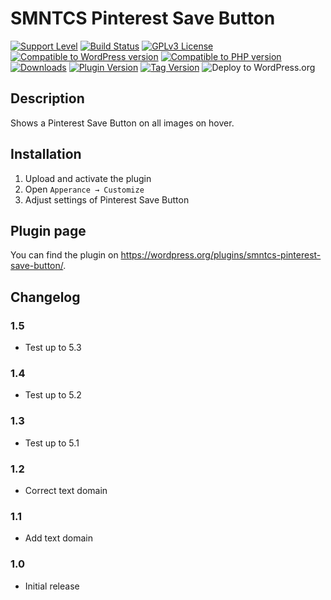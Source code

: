 # SMNTCS Pinterest Save Button

[![Support Level](https://img.shields.io/badge/support-active-green.svg)](#support-level)
[![Build Status](https://api.travis-ci.com/nielslange/smntcs-pinterest-save-button.svg?branch=master)](https://api.travis-ci.com/nielslange/smntcs-pinterest-save-button)
[![GPLv3 License](https://img.shields.io/github/license/nielslange/smntcs-pinterest-save-button.svg)](https://www.gnu.org/licenses/gpl.html)
[![Compatible to WordPress version](https://plugintests.com/plugins/smntcs-pinterest-save-button/wp-badge.svg)](https://plugintests.com/plugins/smntcs-pinterest-save-button/latest)
[![Compatible to PHP version](https://plugintests.com/plugins/smntcs-pinterest-save-button/php-badge.svg)](https://plugintests.com/plugins/smntcs-pinterest-save-button/latest)
[![Downloads](https://img.shields.io/wordpress/plugin/dt/smntcs-pinterest-save-button.svg)](https://wordpress.org/plugins/smntcs-pinterest-save-button/)
[![Plugin Version](https://img.shields.io/wordpress/plugin/v/smntcs-pinterest-save-button.svg)](https://wordpress.org/plugins/smntcs-pinterest-save-button/)
[![Tag Version](https://img.shields.io/github/tag/nielslange/smntcs-pinterest-save-button.svg)](https://wordpress.org/plugins/smntcs-pinterest-save-button/)
![Deploy to WordPress.org](https://github.com/nielslange/smntcs-pinterest-save-button/workflows/Deploy%20to%20WordPress.org/badge.svg)

## Description

Shows a Pinterest Save Button on all images on hover.

## Installation

1. Upload and activate the plugin
2. Open `Apperance → Customize`
3. Adjust settings of Pinterest Save Button 

## Plugin page

You can find the plugin on https://wordpress.org/plugins/smntcs-pinterest-save-button/.

## Changelog

### 1.5
* Test up to 5.3

### 1.4
* Test up to 5.2

### 1.3
* Test up to 5.1

### 1.2
* Correct text domain

### 1.1
* Add text domain

### 1.0
* Initial release
